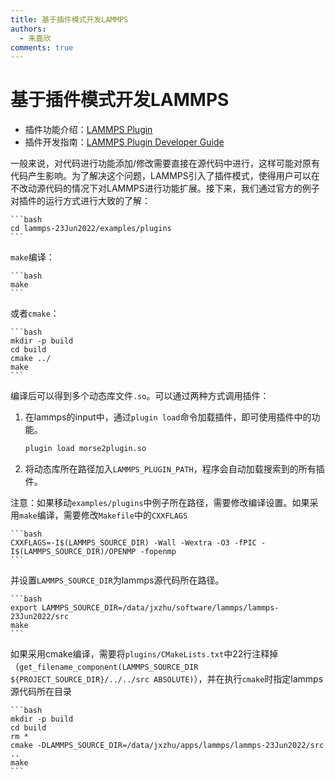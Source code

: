 ```yaml
---
title: 基于插件模式开发LAMMPS
authors: 
  - 朱嘉欣
comments: true
---
```


# 基于插件模式开发LAMMPS

- 插件功能介绍：[LAMMPS Plugin](https://docs.lammps.org/plugin.html)
- 插件开发指南：[LAMMPS Plugin Developer Guide](https://docs.lammps.org/Developer_plugins.html)


一般来说，对代码进行功能添加/修改需要直接在源代码中进行，这样可能对原有代码产生影响。为了解决这个问题，LAMMPS引入了插件模式，使得用户可以在不改动源代码的情况下对LAMMPS进行功能扩展。接下来，我们通过官方的例子对插件的运行方式进行大致的了解：

    ```bash
    cd lammps-23Jun2022/examples/plugins
    ```
`make`编译：

    ```bash
    make 
    ```
或者`cmake`：

    ```bash
    mkdir -p build
    cd build
    cmake ../
    make
    ```

编译后可以得到多个动态库文件`.so`。可以通过两种方式调用插件：

1. 在lammps的input中，通过`plugin load`命令加载插件，即可使用插件中的功能。
    
    ```bash
    plugin load morse2plugin.so
    ```

2. 将动态库所在路径加入`LAMMPS_PLUGIN_PATH`，程序会自动加载搜索到的所有插件。

注意：如果移动`examples/plugins`中例子所在路径，需要修改编译设置。如果采用`make`编译，需要修改`Makefile`中的`CXXFLAGS`

    ```bash
    CXXFLAGS=-I$(LAMMPS_SOURCE_DIR) -Wall -Wextra -O3 -fPIC -I$(LAMMPS_SOURCE_DIR)/OPENMP -fopenmp
    ```
并设置`LAMMPS_SOURCE_DIR`为lammps源代码所在路径。

    ```bash
    export LAMMPS_SOURCE_DIR=/data/jxzhu/software/lammps/lammps-23Jun2022/src
    make
    ```

如果采用cmake编译，需要将`plugins/CMakeLists.txt`中22行注释掉（`get_filename_component(LAMMPS_SOURCE_DIR ${PROJECT_SOURCE_DIR}/../../src ABSOLUTE)`），并在执行`cmake`时指定lammps源代码所在目录

    ```bash
    mkdir -p build
    cd build
    rm *
    cmake -DLAMMPS_SOURCE_DIR=/data/jxzhu/apps/lammps/lammps-23Jun2022/src ..
    make
    ```
